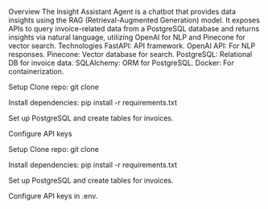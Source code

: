 Overview
The Insight Assistant Agent is a chatbot that provides data insights using the RAG (Retrieval-Augmented Generation) model. It exposes APIs to query invoice-related data from a PostgreSQL database and returns insights via natural language, utilizing OpenAI for NLP and Pinecone for vector search.
Technologies
FastAPI: API framework.
OpenAI API: For NLP responses.
Pinecone: Vector database for search.
PostgreSQL: Relational DB for invoice data.
SQLAlchemy: ORM for PostgreSQL.
Docker: For containerization.

Setup
Clone repo:
git clone <repo-url>

Install dependencies:
pip install -r requirements.txt

Set up PostgreSQL and create tables for invoices.

Configure API keys


Setup
Clone repo:
git clone <repo-url>

Install dependencies:
pip install -r requirements.txt

Set up PostgreSQL and create tables for invoices.

Configure API keys in .env.
